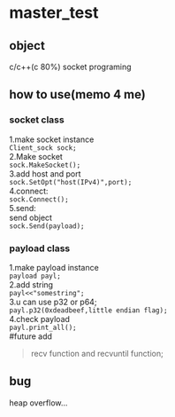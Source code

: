 # master_test

## object
c/c++(c 80%) socket programing

## how to use(memo 4 me)
###  socket class
  1.make socket instance  
   ```Client_sock sock;```  
  2.Make socket  
   `sock.MakeSocket();`  
  3.add host and port  
   `sock.SetOpt("host(IPv4)",port);`  
  4.connect:  
   `sock.Connect();`  
  5.send:  
    send object  
   `sock.Send(payload);`  

###  payload class
  1.make payload instance  
   `payload payl;`  
  2.add string   
   `payl<<"somestring";`  
  3.u can use p32 or p64;  
   `payl.p32(0xdeadbeef,little endian flag);`  
  4.check payload  
   `payl.print_all();`  
#future add  
  > recv function and recvuntil function;
  >   
## bug 
heap overflow...

